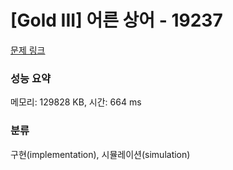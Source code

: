 # [Gold III] 어른 상어 - 19237 

[문제 링크](https://www.acmicpc.net/problem/19237) 

### 성능 요약

메모리: 129828 KB, 시간: 664 ms

### 분류

구현(implementation), 시뮬레이션(simulation)

